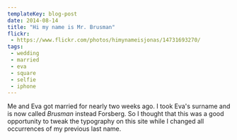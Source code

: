 ```yaml
---
templateKey: blog-post
date: 2014-08-14
title: "Hi my name is Mr. Brusman"
flickr:
 - https://www.flickr.com/photos/himynameisjonas/14731693270/
tags:
 - wedding
 - married
 - eva
 - square
 - selfie
 - iphone
---
```


Me and Eva got married for nearly two weeks ago. I took Eva's surname and is now called *Brusman* instead Forsberg. So I thought that this was a good opportunity to tweak the typography on this site while I changed all occurrences of my previous last name.
